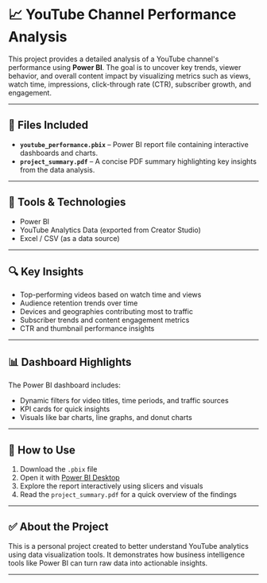 # 📈 YouTube Channel Performance Analysis

This project provides a detailed analysis of a YouTube channel's performance using **Power BI**. The goal is to uncover key trends, viewer behavior, and overall content impact by visualizing metrics such as views, watch time, impressions, click-through rate (CTR), subscriber growth, and engagement.

---

## 📂 Files Included

- **`youtube_performance.pbix`** – Power BI report file containing interactive dashboards and charts.
- **`project_summary.pdf`** – A concise PDF summary highlighting key insights from the data analysis.

---

## 🔧 Tools & Technologies

- Power BI
- YouTube Analytics Data (exported from Creator Studio)
- Excel / CSV (as a data source)

---

## 🔍 Key Insights

- Top-performing videos based on watch time and views
- Audience retention trends over time
- Devices and geographies contributing most to traffic
- Subscriber trends and content engagement metrics
- CTR and thumbnail performance insights

---

## 📊 Dashboard Highlights

The Power BI dashboard includes:
- Dynamic filters for video titles, time periods, and traffic sources
- KPI cards for quick insights
- Visuals like bar charts, line graphs, and donut charts

---

## 📁 How to Use

1. Download the `.pbix` file
2. Open it with [Power BI Desktop](https://powerbi.microsoft.com/)
3. Explore the report interactively using slicers and visuals
4. Read the `project_summary.pdf` for a quick overview of the findings

---

## ✅ About the Project

This is a personal project created to better understand YouTube analytics using data visualization tools. It demonstrates how business intelligence tools like Power BI can turn raw data into actionable insights.


---
